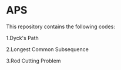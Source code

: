 # APS
This repository contains the following codes:

1.Dyck's Path

2.Longest Common Subsequence

3.Rod Cutting Problem
